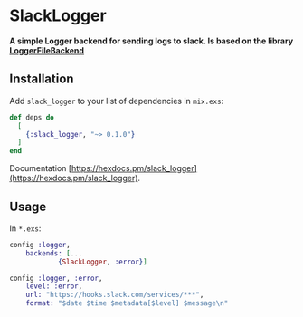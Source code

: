 # SlackLogger

**A simple Logger backend for sending logs to slack. Is based on the library [LoggerFileBackend](https://github.com/onkel-dirtus/logger_file_backend)**



## Installation

Add `slack_logger` to your list of dependencies in `mix.exs`:

```elixir
def deps do
  [
    {:slack_logger, "~> 0.1.0"}
  ]
end
```

Documentation [https://hexdocs.pm/slack_logger](https://hexdocs.pm/slack_logger).

## Usage

In `*.exs`:

```elixir
config :logger,
    backends: [...
            {SlackLogger, :error}]

config :logger, :error,
    level: :error,
    url: "https://hooks.slack.com/services/***",
    format: "$date $time $metadata[$level] $message\n"
```